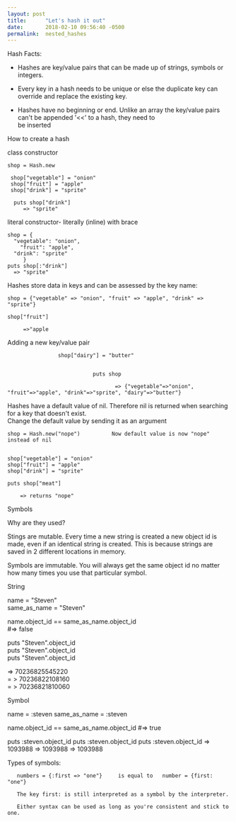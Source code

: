 ```yaml
---
layout: post
title:      "Let's hash it out"
date:       2018-02-10 09:56:40 -0500
permalink:  nested_hashes
---
```




Hash Facts:
 
   * Hashes are key/value pairs that can be made up of strings, symbols or integers.

   * Every key in a hash needs to be unique or else the duplicate key can override and replace the existing key. 

   * Hashes have no beginning or end.  Unlike an array the key/value pairs can't be appended '<<' to a hash, they need to   
     be inserted
	 
 
 
How to create a hash
                                                
																																	
class constructor                                                                             

    shop = Hash.new                                                                                        

     shop["vegetable"] = "onion"                                                                                 
     shop["fruit"] = "apple"                                                                                              
     shop["drink"] = "sprite"                                                                                            
                                                                                                                                        
      puts shop["drink"]                                                                                       
         => "sprite"



literal constructor- literally (inline) with brace

    shop = {
      "vegetable": "onion",
	  	"fruit": "apple",																							
      "drink": "sprite"
         }
    puts shop[:"drink"]
      => "sprite"
	 
	 
	 
Hashes store data in keys and can be assessed by the key name:


    shop = {"vegetable" => "onion", "fruit" => "apple", "drink" => "sprite"} 

    shop["fruit"]

         =>"apple


Adding a new key/value pair


                    shop["dairy"] = "butter"


                               puts shop

                                      => {"vegetable"=>"onion", "fruit"=>"apple", "drink"=>"sprite", "dairy"=>"butter"}




Hashes have a default value of nil.  Therefore nil is returned when searching for a key that doesn't exist.  
Change the default value by sending it as an argument 

    shop = Hash.new("nope")          Now default value is now "nope" instead of nil 


    shop["vegetable"] = "onion"
    shop["fruit"] = "apple"
    shop["drink"] = "sprite"
 
    puts shop["meat"]      

        => returns "nope"
  


Symbols 


Why are they used? 
      
Stings are mutable.  Every time a new string is created a new object id is made, even if an identical string is created.  This is because strings are saved in 2 different locations in memory.

Symbols are immutable.  You will always get the same object id no matter how many times you use that particular symbol. 

String 

name = "Steven"                                                                                                 
same_as_name = "Steven"                                                                             

name.object_id == same_as_name.object_id                                        
  #=> false                                                                                                            


puts "Steven".object_id                                                                                    
puts "Steven".object_id                                                                                    
puts "Steven".object_id                                                                                    
 
=> 70236825545220                                                                                       
= > 70236822108160                                                                                     
= > 70236821810060                                                                                      

Symbol

name = :steven
same_as_name = :steven

name.object_id == same_as_name.object_id
#=> true

puts :steven.object_id
puts :steven.object_id
puts :steven.object_id
 => 1093988
 => 1093988
 => 1093988



Types of symbols:

       numbers = {:first => "one"}     is equal to   number = {first: "one"}

       The key first: is still interpreted as a symbol by the interpreter.

       Either syntax can be used as long as you're consistent and stick to one. 












